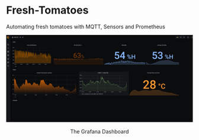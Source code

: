 # Fresh-Tomatoes
Automating fresh tomatoes with MQTT, Sensors and Prometheus

![Overview](Dashboard.png)
<p style="text-align: center;">The Grafana Dashboard</p>
